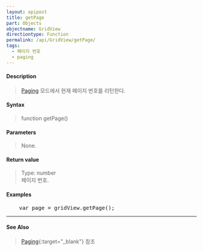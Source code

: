 ```yaml
---
layout: apipost
title: getPage
part: Objects
objectname: GridView
directiontype: Function
permalink: /api/GridView/getPage/
tags: 
  - 페이지 번호
  - paging
---
```



#### Description

> [Paging](/api/features/Paging/) 모드에서 현재 페이지 번호를 리턴한다.

#### Syntax

> function getPage()

#### Parameters

> None.

#### Return value

> Type: number  
> 페이지 번호.

#### Examples 

<pre class="prettyprint">
    var page = gridView.getPage();
</pre>

---

#### See Also

> [Paging](http://demo.realgrid.com/Demo/PagingRealtime#){:target="_blank"} 참조
